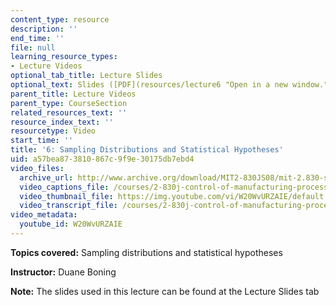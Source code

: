 ```yaml
---
content_type: resource
description: ''
end_time: ''
file: null
learning_resource_types:
- Lecture Videos
optional_tab_title: Lecture Slides
optional_text: Slides ([PDF](resources/lecture6 "Open in a new window."))
parent_title: Lecture Videos
parent_type: CourseSection
related_resources_text: ''
resource_index_text: ''
resourcetype: Video
start_time: ''
title: '6: Sampling Distributions and Statistical Hypotheses'
uid: a57bea87-3810-867c-9f9e-30175db7ebd4
video_files:
  archive_url: http://www.archive.org/download/MIT2-830JS08/mit-2.830-s08-lec06_300k.mp4
  video_captions_file: /courses/2-830j-control-of-manufacturing-processes-sma-6303-spring-2008/9ee0d502b05e55c395cdf6466372d77a_W20WvURZAIE.vtt
  video_thumbnail_file: https://img.youtube.com/vi/W20WvURZAIE/default.jpg
  video_transcript_file: /courses/2-830j-control-of-manufacturing-processes-sma-6303-spring-2008/b8bb4c52ac292c690b307e226b54aea9_W20WvURZAIE.pdf
video_metadata:
  youtube_id: W20WvURZAIE
---
```


**Topics covered:** Sampling distributions and statistical hypotheses

**Instructor:** Duane Boning

**Note:** The slides used in this lecture can be found at the Lecture Slides tab